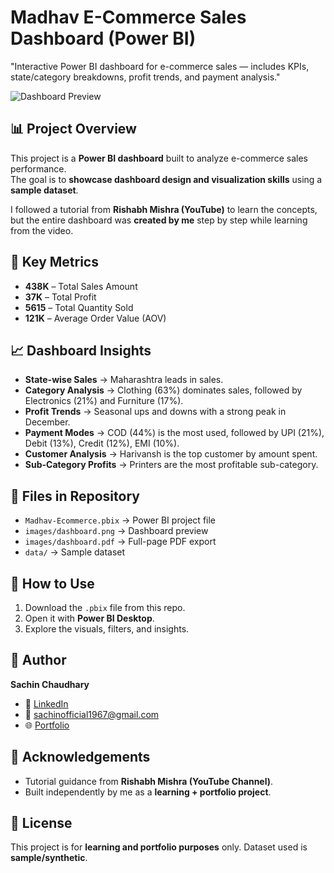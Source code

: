 # Madhav E-Commerce Sales Dashboard (Power BI)
"Interactive Power BI dashboard for e-commerce sales — includes KPIs, state/category breakdowns, profit trends, and payment analysis."

![Dashboard Preview](images/Salesdashboard.png)

## 📊 Project Overview
This project is a **Power BI dashboard** built to analyze e-commerce sales performance.  
The goal is to **showcase dashboard design and visualization skills** using a **sample dataset**.  

I followed a tutorial from **Rishabh Mishra (YouTube)** to learn the concepts, but the entire dashboard was **created by me** step by step while learning from the video.  

## 🔑 Key Metrics
- **438K** – Total Sales Amount  
- **37K** – Total Profit  
- **5615** – Total Quantity Sold  
- **121K** – Average Order Value (AOV)  

## 📈 Dashboard Insights
- **State-wise Sales** → Maharashtra leads in sales.  
- **Category Analysis** → Clothing (63%) dominates sales, followed by Electronics (21%) and Furniture (17%).  
- **Profit Trends** → Seasonal ups and downs with a strong peak in December.  
- **Payment Modes** → COD (44%) is the most used, followed by UPI (21%), Debit (13%), Credit (12%), EMI (10%).  
- **Customer Analysis** → Harivansh is the top customer by amount spent.  
- **Sub-Category Profits** → Printers are the most profitable sub-category.  

## 📂 Files in Repository
- `Madhav-Ecommerce.pbix` → Power BI project file  
- `images/dashboard.png` → Dashboard preview  
- `images/dashboard.pdf` → Full-page PDF export  
- `data/` → Sample dataset 

## 🚀 How to Use
1. Download the `.pbix` file from this repo.  
2. Open it with **Power BI Desktop**.  
3. Explore the visuals, filters, and insights.  

## 👤 Author
**Sachin Chaudhary**  
- 💼 [LinkedIn](https://www.linkedin.com/in/sachindecodes)  
- 📧 [sachinofficial1967@gmail.com](mailto:sachinofficial1967@gmail.com)  
- 🌐 [Portfolio](https://sachin-chaudhary-l2vbqho.gamma.site/)  

## 🙏 Acknowledgements
- Tutorial guidance from **Rishabh Mishra (YouTube Channel)**.  
- Built independently by me as a **learning + portfolio project**.  

## 📜 License
This project is for **learning and portfolio purposes** only. Dataset used is **sample/synthetic**.
